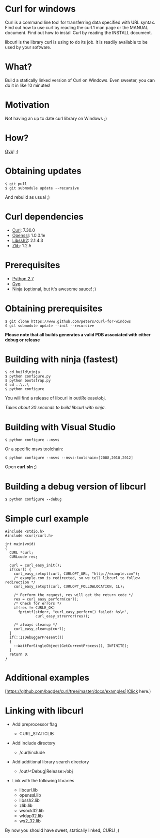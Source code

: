 # Curl for windows

Curl is a command line tool for transferring data specified with URL
syntax. Find out how to use curl by reading the curl.1 man page or the
MANUAL document. Find out how to install Curl by reading the INSTALL
document.

libcurl is the library curl is using to do its job. It is readily
available to be used by your software. 

# What?

Build a statically linked version of Curl on Windows.
Even sweeter, you can do it in like 10 minutes! 

# Motivation

Not having an up to date curl library on Windows ;)

# How?

[Gyp](https://code.google.com/p/gyp/wiki/GypVsCMake)! ;)

# Obtaining updates

    $ git pull
    $ git submodule update --recursive
    
And rebuild as usual ;)
  
# Curl dependencies

- [Curl](https://github.com/bagder/curl): 7.30.0
- [Openssl](https://github.com/openssl/openssl): 1.0.0.1e
- [Libssh2](http://libssh2.org): 2.1.4.3
- [Zlib](http://zlib.net): 1.2.5

# Prerequisites

* [Python 2.7](python.org)
* [Gyp](https://code.google.com/p/gyp/wiki/GypVsCMake)
* [Ninja](http://martine.github.io/ninja/) (optional, but it's awesome sauce! ;)

# Obtaining prerequisites 
	
    $ git clone https://www.github.com/peters/curl-for-windows
    $ git submodule update --init --recursive

**Please note that all builds generates a valid PDB associated with either debug or release**

# Building with ninja (fastest)

    $ cd build\ninja
    $ python configure.py
    $ python bootstrap.py
    $ cd ..\..\
    $ python configure
    
You will find a release of libcurl in out\Release\obj.

*Takes about 30 seconds to build libcurl with ninja.*
	
# Building with Visual Studio

    $ python configure --msvs
		
Or a specific msvs toolchain:

    $ python configure --msvs --msvs-toolchain=[2008,2010,2012]
    
Open **curl.sln** ;)

# Building a debug version of libcurl
    
    $ python configure --debug

# Simple curl example
```
#include <stdio.h>
#include <curl/curl.h>

int main(void)
{
  CURL *curl;
  CURLcode res;

  curl = curl_easy_init();
  if(curl) {
    curl_easy_setopt(curl, CURLOPT_URL, "http://example.com");
    /* example.com is redirected, so we tell libcurl to follow redirection */
    curl_easy_setopt(curl, CURLOPT_FOLLOWLOCATION, 1L);

    /* Perform the request, res will get the return code */
    res = curl_easy_perform(curl);
    /* Check for errors */
    if(res != CURLE_OK)
      fprintf(stderr, "curl_easy_perform() failed: %s\n",
              curl_easy_strerror(res));

    /* always cleanup */
    curl_easy_cleanup(curl);
  }
  if(::IsDebuggerPresent())
  {
    ::WaitForSingleObject(GetCurrentProcess(), INFINITE);
  }
  return 0;
}
```

# Additional examples

[https://github.com/bagder/curl/tree/master/docs/examples](Click here.)

# Linking with libcurl

- Add preprocessor flag 
  - CURL_STATICLIB
 
- Add include directory
	- <mypath>/curl/include

- Add additional library search directory
	- <mypath>/out/<Debug|Release>/obj
	
- Link with the following libraries
  - libcurl.lib
  - openssl.lib
  - libssh2.lib
  - zlib.lib
  - wsock32.lib
  - wldap32.lib
  - ws2_32.lib
  
By now you should have sweet, statically linked, CURL! ;)
